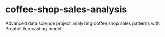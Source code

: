 # coffee-shop-sales-analysis
Advanced data science project analyzing coffee shop sales patterns with Prophet forecasting model
